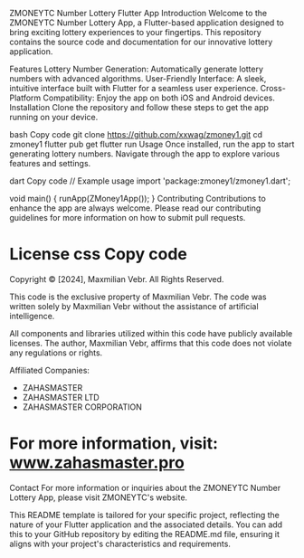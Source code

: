 
ZMONEYTC Number Lottery Flutter App
Introduction
Welcome to the ZMONEYTC Number Lottery App, a Flutter-based application designed to bring exciting lottery experiences to your fingertips. This repository contains the source code and documentation for our innovative lottery application.

Features
Lottery Number Generation: Automatically generate lottery numbers with advanced algorithms.
User-Friendly Interface: A sleek, intuitive interface built with Flutter for a seamless user experience.
Cross-Platform Compatibility: Enjoy the app on both iOS and Android devices.
Installation
Clone the repository and follow these steps to get the app running on your device.

bash
Copy code
git clone https://github.com/xxwag/zmoney1.git
cd zmoney1
flutter pub get
flutter run
Usage
Once installed, run the app to start generating lottery numbers. Navigate through the app to explore various features and settings.

dart
Copy code
// Example usage
import 'package:zmoney1/zmoney1.dart';

void main() {
  runApp(ZMoney1App());
}
Contributing
Contributions to enhance the app are always welcome. Please read our contributing guidelines for more information on how to submit pull requests.

License
css
Copy code
===============================================================================
Copyright © [2024], Maxmilian Vebr. All Rights Reserved.

This code is the exclusive property of Maxmilian Vebr. The code was written solely by Maxmilian Vebr without the assistance of artificial intelligence.

All components and libraries utilized within this code have publicly available licenses. The author, Maxmilian Vebr, affirms that this code does not violate any regulations or rights.

Affiliated Companies:
- ZAHASMASTER
- ZAHASMASTER LTD
- ZAHASMASTER CORPORATION

For more information, visit: www.zahasmaster.pro
===============================================================================
Contact
For more information or inquiries about the ZMONEYTC Number Lottery App, please visit ZMONEYTC's website.

This README template is tailored for your specific project, reflecting the nature of your Flutter application and the associated details. You can add this to your GitHub repository by editing the README.md file, ensuring it aligns with your project's characteristics and requirements.
